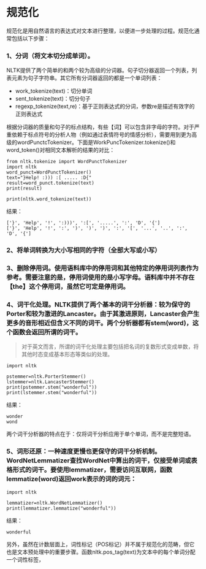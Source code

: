 # 规范化

规范化是用自然语言的表达式对文本进行整理，以便进一步处理的过程。规范化通常包括以下步骤：

### 1、分词（将文本切分成单词）。

NLTK提供了两个简单的和两个较为高级的分词器。句子切分器返回一个列表，列表元素为句子字符串。其它所有分词器返回的都是一个单词列表：

* work\_tokenize\(text\)：切分单词
* sent\_tokenize\(text\)：切分句子
* regexp\_tokenize\(text,re\)：基于正则表达式的分词，参数re是描述有效字的正则表达式

根据分词器的质量和句子的标点结构，有些【词】可以包含非字母的字符。对于严重依赖于标点符号的分析人物（例如通过表情符号的情感分析），需要用到更为高级的wordPunctcTokenizer。下面是WorkPuncTokenizer.tokenize\(\)和word\_token\(\)对相同文本解析的结果的对比：

```
from nltk.tokenize import WordPunctTokenizer
import nltk
word_punct=WordPunctTokenizer()
text="}Help! :))) :[ ..... :D{"
result=word_punct.tokenize(text)
print(result)

print(nltk.word_tokenize(text))
```

结果：

```
['}', 'Help', '!', ':)))', ':[', '.....', ':', 'D', '{']
['}', 'Help', '!', ':', ')', ')', ')', ':', '[', '...', '..', ':', 'D', '{']
```

### 2、将单词转换为大小写相同的字符（全部大写或小写）

### 3、删除停用词。使用语料库中的停用词和其他特定的停用词列表作为参考。需要注意的是，停用词使用的是小写字母。语料库中并不存在【the】这个停用词，虽然它可定是停用词。

### 4、词干化处理。NLTK提供了两个基本的词干分析器：较为保守的Porter和较为激进的Lancaster。由于其激进原则，Lancaster会产生更多的音形相近但含义不同的词干。两个分析器都有stem\(word\)，这个函数会返回所谓的词干。

> 对于英文而言，所谓的词干化处理主要包括把名词的复数形式变成单数，将其他时态变成基本形态等类似的处理。

```
import nltk

pstemmer=nltk.PorterStemmer()
lstemmer=nltk.LancasterStemmer()
print(pstemmer.stem("wonderful"))
print(lstemmer.stem("wonderful"))
```

结果：

```
wonder
wond
```

两个词干分析器的特点在于：仅将词干分析应用于单个单词，而不是完整短语。

### 5、词形还原：一种速度更慢也更保守的词干分析机制。WordNetLemmatizer查找WordNet中算出的词干，仅接受单词或表格形式的词干。要使用lemmatizer，需要访问互联网，函数lemmatize\(word\)返回work表示的词的词元：

```
import nltk

lemmatizer=nltk.WordNetLemmatizer()
print(lemmatizer.lemmatize("wonderful"))
```

结果：

```
wonderful
```

另外，虽然在计数层面上，词性标记（POS标记）并不属于规范化的范畴，但它也是文本预处理中的重要步骤。函数nltk.pos\_tag\(text\)为文本中的每个单词分配一个词性标签，


